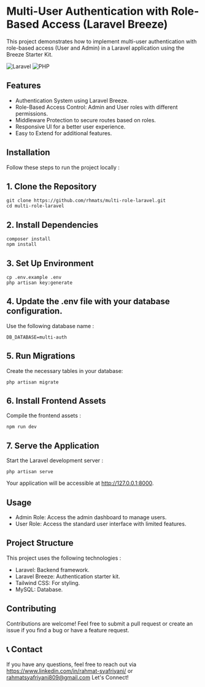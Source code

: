 # Multi-User Authentication with Role-Based Access (Laravel Breeze)
This project demonstrates how to implement multi-user authentication with role-based access (User and Admin) in a Laravel application using the Breeze Starter Kit.

![Laravel](https://img.shields.io/badge/laravel-%23FF2D20.svg?style=for-the-badge&logo=laravel&logoColor=white) ![PHP](https://img.shields.io/badge/php-%23777BB4.svg?style=for-the-badge&logo=php&logoColor=white)

## Features

- Authentication System using Laravel Breeze.
- Role-Based Access Control: Admin and User roles with different permissions.
- Middleware Protection to secure routes based on roles.
- Responsive UI for a better user experience.
- Easy to Extend for additional features.

## Installation
Follow these steps to run the project locally :

## 1. Clone the Repository
```
git clone https://github.com/rhmats/multi-role-laravel.git
cd multi-role-laravel
```
## 2. Install Dependencies
```
composer install
npm install
```
## 3. Set Up Environment
```
cp .env.example .env
php artisan key:generate
```
## 4. Update the .env file with your database configuration.
Use the following database name :
```
DB_DATABASE=multi-auth
```
## 5. Run Migrations
Create the necessary tables in your database:
```
php artisan migrate
```
## 6. Install Frontend Assets
Compile the frontend assets :
```
npm run dev
```
## 7. Serve the Application
Start the Laravel development server :
```
php artisan serve
```
Your application will be accessible at http://127.0.0.1:8000.

## Usage
- Admin Role: Access the admin dashboard to manage users.
- User Role: Access the standard user interface with limited features.

## Project Structure
This project uses the following technologies :
- Laravel: Backend framework.
- Laravel Breeze: Authentication starter kit.
- Tailwind CSS: For styling.
- MySQL: Database.

## Contributing
Contributions are welcome! Feel free to submit a pull request or create an issue if you find a bug or have a feature request.

## 📞 Contact
If you have any questions, feel free to reach out via https://www.linkedin.com/in/rahmat-syafriyani/ or rahmatsyafriyani809@gmail.com
Let's Connect!
